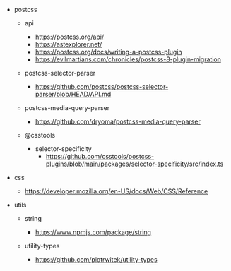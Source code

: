 * postcss

    * api
        * https://postcss.org/api/
        * https://astexplorer.net/
        * https://postcss.org/docs/writing-a-postcss-plugin
        * https://evilmartians.com/chronicles/postcss-8-plugin-migration

    * postcss-selector-parser
        * https://github.com/postcss/postcss-selector-parser/blob/HEAD/API.md

    * postcss-media-query-parser
        * https://github.com/dryoma/postcss-media-query-parser

    * @csstools

        * selector-specificity
            * https://github.com/csstools/postcss-plugins/blob/main/packages/selector-specificity/src/index.ts

* css
    * https://developer.mozilla.org/en-US/docs/Web/CSS/Reference

* utils

    * string
        * https://www.npmjs.com/package/string

    * utility-types
        * https://github.com/piotrwitek/utility-types